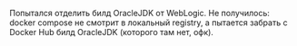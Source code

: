 Попытался отделить билд OracleJDK от WebLogic. Не получилось: docker compose не смотрит в локальный registry, а пытается забрать с Docker Hub билд OracleJDK (которого там нет, офк).